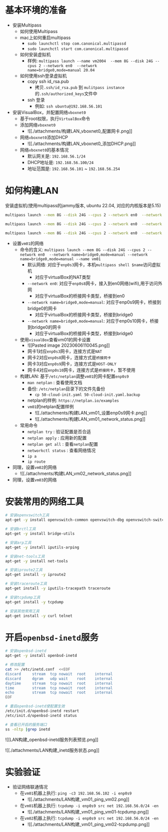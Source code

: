 # 基本环境的准备

- 安装Multipass
	- 如何使用Multipass
	- mac上如何重启multipass
		- `sudo launchctl stop com.canonical.multipassd`
		- `sudo launchctl start com.canonical.multipassd`
	- 如何安装虚拟机
		- 样例: `multipass launch --name vm2004  --mem 8G --disk 24G --cpus 2 --network en0  --network name=bridge0,mode=manual 20.04`
	- 如何使用ssh登录虚拟机
		- copy ssh id_rsa.pub
			- 拷贝`.ssh/id_rsa.pub` 到 `mulitpass instance`的`.ssh/authorized_keys`文件中
		- ssh 登录
			- 例如: `ssh ubuntu@192.168.56.101`
- 安装VisualBox，并配置网络`vboxnet0`
	- 基于root权限，执行`VirtualBox`命令
	- 添加网络`vboxnet0`
		- ![[./attachments/构建LAN_vboxnet0_配置网卡.png]]
	- 网络`vboxnet0`添加DHCP
		- ![[./attachments/构建LAN_vboxnet0_添加DHCP.png]]
	- 网络`vboxnet0`的基本情况
		- 默认网关是: `192.168.56.1/24`
		- DHCP地址是: `192.168.56.100/24`
		- 地址范围是: `192.168.56.101` ~ `192.168.56.254`




# 如何构建LAN


安装虚拟机(使用multipass的jammy版本, ubuntu 22.04, 对应的内核版本是5.15)
```bash
multipass launch --mem 8G --disk 24G --cpus 2 --network en0  --network name=bridge0,mode=manual --network name=bridge0,mode=manual --name vm01

multipass launch --mem 8G --disk 24G --cpus 2 --network en0  --network name=bridge0,mode=manual --network name=bridge0,mode=manual --name vm02

multipass launch --mem 8G --disk 24G --cpus 2 --network en0  --network name=bridge0,mode=manual --network name=bridge0,mode=manual --name vm03
```



- 设置`vm01`的网络
	- 命令的含义: `multipass launch --mem 8G --disk 24G --cpus 2 --network en0  --network name=bridge0,mode=manual --network name=bridge0,mode=manual --name vm01`
		- 默认网络: 对应于`enp0s3`网卡，本机`multipass shell $name`访问虚拟机
			- 对应于virtualBox的NAT类型
		- `--network en0`: 对应于`enp0s8`网卡，接入到en0网络(wifi),用于访问外网
			- 对应于virtualBox的桥接网卡类型，桥接到en0
		- `--network name=bridge0,mode=manual`: 对应于enp0s9网卡，桥接到bridge0的网卡
			- 对应于virtualBox的桥接网卡类型，桥接到bridge0
		- `--network name=bridge0,mode=manual`: 对应于enp0s10网卡，桥接到bridge0的网卡
			- 对应于virtualBox的桥接网卡类型，桥接到bridge0
	- 使用`visualBox`查看vm01的网卡设置
		- ![[Pasted image 20230606110045.png]]
		- 网卡1对应`enp0s3`网卡，连接方式是`NAT`
		- 网卡2对应`enp0s8`网卡，连接方式是`桥接网卡`
		- 网卡3对应`enp0s9`网卡，连接方式是`HOST-ONLY`
		- 网卡4对应`enp0s10`网卡，连接方式是`桥接网卡`，暂不使用
	- 构建LAN: 基于`/etc/netplan`调整`vm01`的网卡配置`enp0s9`
		- `man netplan` : 查看使用文档
		- 备份: `/etc/netplan`目录下的文件先备份
			- `cp 50-cloud-init.yaml 50-cloud-init.yaml.backup`
		- netplan的样例: `https://netplan.io/examples`
		- `vm01`的netplan配置样例
			- ![[./attachments/构建LAN_vm01_设置enp0s9网卡.png]]
			- ![[./attachments/构建LAN_vm01_network_status.png]]
	- 常用命令
		- `netplan try` : 验证配置是否合适
		- `netplan apply` : 应用新的配置
		- `netplan get all` : 查看`netplan`配置 
		- `networkctl status` : 查看网络情况
		- `ip a`
		- `ip route`
- 同理，设置`vm02`的网络
	- ![[./attachments/构建LAN_vm02_network_status.png]]
- 同理，设置`vm03`的网络




# 安装常用的网络工具



```bash
# 安装openvswitch工具
apt-get -y install openvswitch-common openvswitch-dbg openvswitch-switch openvswitch-ipsec openvswitch-pki openvswitch-vtep

# 安装brctl工具
apt-get -y install bridge-utils

# 安装arp工具
apt-get -y install iputils-arping

# 安装net-tools工具
apt-get -y install net-tools 

# 安装iproute2工具
apt-get install -y iproute2

# 安装traceroute工具
apt-get install -y iputils-tracepath traceroute

# 安装tcpdump工具
apt-get install -y tcpdump

# 安装其他常用工具
apt-get install -y curl telnet 
```





# 开启`openbsd-inetd`服务


```bash
# 安装openbsd-inetd
apt-get -y install openbsd-inetd 

# 修改配置
cat >> /etc/inetd.conf  <<EOF
discard     stream  tcp nowait  root    internal 
discard     dgram   udp wait    root    internal 
daytime     stream  tcp nowait  root    internal 
time        stream  tcp nowait  root    internal 
echo        stream  tcp nowait  root    internal
EOF

# 重启openbsd-inetd使配置生效
/etc/init.d/openbsd-inetd restart
/etc/init.d/openbsd-inetd status

# 查看已开启的服务端口
ss -nltp |grep inetd
```

![[LAN构建_openbsd-inetd服务列表预览.png]]


![[./attachments/LAN构建_inetd服务状态.png]]

# 实验验证



- 验证网络联通情况
	- 在`vm01`机器上执行: `ping -c3 192.168.56.102 -i enp0s9`
		- ![[./attachments/LAN构建_vm01_ping_vm02.png]]
	- 在`vm01`机器上执行: `tcpdump -i enp0s9 src net 192.168.56.0/24 -en`
		- ![[./attachments/LAN构建_vm01_ping_vm01-tcpdump.png]]
	- 在`vm02`机器上执行: `tcpdump -i enp0s9 src net 192.168.56.0/24 -en`
		- ![[./attachments/LAN构建_vm01_ping_vm02-tcpdump.png]]








